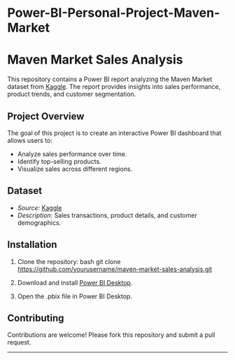 # Power-BI-Personal-Project-Maven-Market

# Maven Market Sales Analysis

This repository contains a Power BI report analyzing the Maven Market dataset from [Kaggle](https://www.kaggle.com/datasets/ukveteran/maven-market-datasets). The report provides insights into sales performance, product trends, and customer segmentation.

## Project Overview

The goal of this project is to create an interactive Power BI dashboard that allows users to:
- Analyze sales performance over time.
- Identify top-selling products.
- Visualize sales across different regions.

## Dataset

- *Source:* [Kaggle](https://www.kaggle.com/datasets/ukveteran/maven-market-datasets)
- *Description:* Sales transactions, product details, and customer demographics.

## Installation

1. Clone the repository:
   bash
   git clone https://github.com/yourusername/maven-market-sales-analysis.git
   
2. Download and install [Power BI Desktop](https://powerbi.microsoft.com/desktop/).
3. Open the .pbix file in Power BI Desktop.


## Contributing

Contributions are welcome! Please fork this repository and submit a pull request.


---
